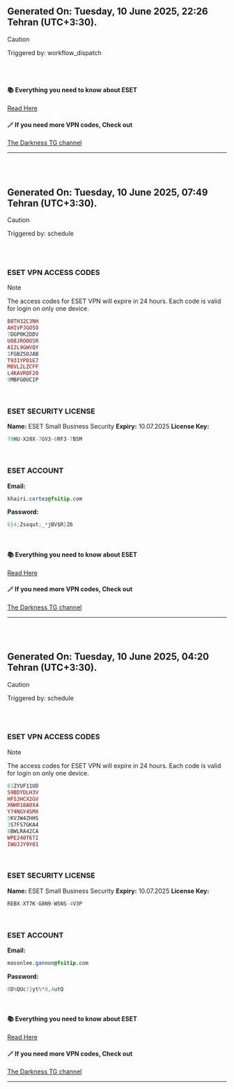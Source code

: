 ## Generated On: Tuesday, 10 June 2025, 22:26 Tehran (UTC+3:30).

> [!CAUTION]
> Triggered by: workflow_dispatch

<br><br>

#### 📚 Everything you need to know about ESET

[Read Here](https://t.me/F_NiREvil/2113)

#### 🪄 If you need more VPN codes, Check out

[The Darkness TG channel](https://t.me/Eset_key_trial)

---

<br><br>

## Generated On: Tuesday, 10 June 2025, 07:49 Tehran (UTC+3:30).

> [!CAUTION]
> Triggered by: schedule

<br><br>

### ESET VPN ACCESS CODES

> [!NOTE]
> The access codes for ESET VPN will expire in 24 hours.
> Each code is valid for login on only one device.

```ruby
B8TH32C3NH
AHIVPJGO5O
7DGP0K2DDV
U08JROOO5R
AI2L9GWVQY
1FGBZSOJAB
T931YPO1E7
M8VL2LZCFF
L4KAVROF20
9MBFG0UCIP
```

<br>

### ESET SECURITY LICENSE

**Name:** ESET Small Business Security
**Expiry:** 10.07.2025
**License Key:**

```POV-Ray SDL
78HU-X28X-7GV3-6RF3-7BSM
```

<br>

### ESET ACCOUNT

**Email:**

```CSS
khairi.cortez@fsitip.com
```

**Password:**

```POV-Ray SDL
6}4;Zsoqut;_*jBV$R}Z6
```

<br>

#### 📚 Everything you need to know about ESET

[Read Here](https://t.me/F_NiREvil/2113)

#### 🪄 If you need more VPN codes, Check out

[The Darkness TG channel](https://t.me/Eset_key_trial)

---

<br><br>

## Generated On: Tuesday, 10 June 2025, 04:20 Tehran (UTC+3:30).

> [!CAUTION]
> Triggered by: schedule

<br><br>

### ESET VPN ACCESS CODES

> [!NOTE]
> The access codes for ESET VPN will expire in 24 hours.
> Each code is valid for login on only one device.

```ruby
61ZYUF11UD
S9BDYDLH3V
HF53HCX2GV
XNHR18A0X4
Y74NGY4SMX
5KVJW4ZHHS
3S7FS7GKA4
8BWLRA42CA
WPE240T6TI
IWUJJY9Y01
```

<br>

### ESET SECURITY LICENSE

**Name:** ESET Small Business Security
**Expiry:** 10.07.2025
**License Key:**

```POV-Ray SDL
REBX-XT7K-G8N9-W5NS-4V3P
```

<br>

### ESET ACCOUNT

**Email:**

```CSS
masonlee.gannon@fsitip.com
```

**Password:**

```POV-Ray SDL
8D%QUc)}yt%*0,4utQ
```

<br>

#### 📚 Everything you need to know about ESET

[Read Here](https://t.me/F_NiREvil/2113)

#### 🪄 If you need more VPN codes, Check out

[The Darkness TG channel](https://t.me/Eset_key_trial)

---

<br><br>
